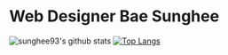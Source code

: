 # Web Designer Bae Sunghee
![sunghee93's github stats](https://github-readme-stats.vercel.app/api?username=sunghee93&theme=vue&show_icons=true&hide_border=true)
[![Top Langs](https://github-readme-stats.vercel.app/api/top-langs/?username=sunghee93&theme=vue&layout=compact&hide_border=true)](https://github.com/anuraghazra/github-readme-stats)<br>
